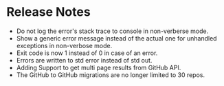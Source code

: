 # Release Notes

- Do not log the error's stack trace to console in non-verberse mode.
- Show a generic error message instead of the actual one for unhandled exceptions in non-verbose mode.
- Exit code is now 1 instead of 0 in case of an error.
- Errors are written to std error instead of std out. 
- Adding Support to get multi page results from GitHub API.
- The GitHub to GitHub migrations are no longer limited to 30 repos. 
